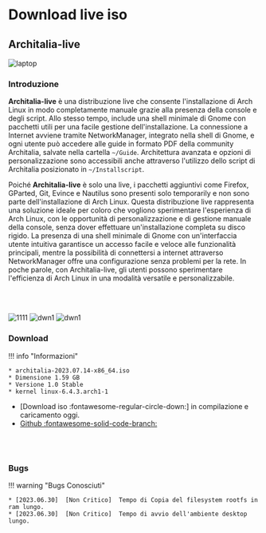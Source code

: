 # Download live iso

## Architalia-live

![laptop](https://github.com/ArchItalia/site/assets/117321045/8ccd8676-8bcf-4497-ac06-1caffe4f6a65)


### Introduzione

**Architalia-live** è una distribuzione live che consente l'installazione di Arch Linux in modo completamente manuale grazie alla presenza della console e degli script. Allo stesso tempo, include una shell minimale di Gnome con pacchetti utili per una facile gestione dell'installazione. La connessione a Internet avviene tramite NetworkManager, integrato nella shell di Gnome, e ogni utente può accedere alle guide in formato PDF della community Architalia, salvate nella cartella `~/Guide`. Architettura avanzata e opzioni di personalizzazione sono accessibili anche attraverso l'utilizzo dello script di Architalia posizionato in `~/Installscript`. 

Poiché **Architalia-live** è solo una live, i pacchetti aggiuntivi come Firefox, GParted, Git, Evince e Nautilus sono presenti solo temporarily e non sono parte dell'installazione di Arch Linux. Questa distribuzione live rappresenta una soluzione ideale per coloro che vogliono sperimentare l'esperienza di Arch Linux, con le opportunità di personalizzazione e di gestione manuale della console, senza dover effettuare un'installazione completa su disco rigido. La presenza di una shell minimale di Gnome con un'interfaccia utente intuitiva garantisce un accesso facile e veloce alle funzionalità principali, mentre la possibilità di connettersi a internet attraverso NetworkManager offre una configurazione senza problemi per la rete. In poche parole, con Architalia-live, gli utenti possono sperimentare l'efficienza di Arch Linux in una modalità versatile e personalizzabile.

<br><br>


![1111](https://github.com/ArchItalia/site/assets/117321045/ac35f739-9bd0-449b-ba20-1ad973d25b28)
![dwn1](https://github.com/ArchItalia/site/assets/117321045/01aa7c43-1e7e-4eac-ae29-2de8389c55ba) 
![dwn1](https://github.com/ArchItalia/site/assets/117321045/af18968f-c25f-4a9b-ad7e-7b1c9b977d83)


### Download

!!! info "Informazioni"
    
    * architalia-2023.07.14-x86_64.iso
    * Dimensione 1.59 GB
    * Versione 1.0 Stable
    * kernel linux-6.4.3.arch1-1

- [Download iso :fontawesome-regular-circle-down:] in compilazione e caricamento oggi.
- [Github :fontawesome-solid-code-branch:](https://github.com/ArchItalia/architalia-live.git)

<br><br>

### Bugs

!!! warning "Bugs Conosciuti"

    * [2023.06.30]  [Non Critico]  Tempo di Copia del filesystem rootfs in ram lungo. 
    * [2023.06.30]  [Non Critico]  Tempo di avvio dell'ambiente desktop lungo. 

<br><br><br><br>

